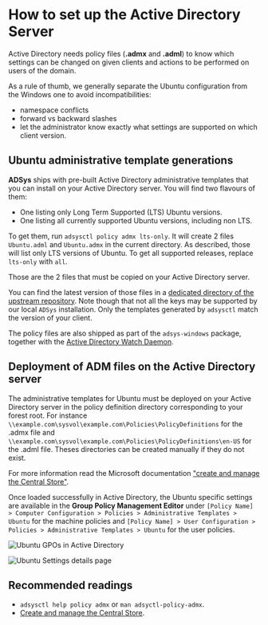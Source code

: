 # How to set up the Active Directory Server

Active Directory needs policy files (**.admx** and **.adml**) to know which settings can be changed on given clients and actions to be performed on users of the domain.

As a rule of thumb, we generally separate the Ubuntu configuration from the Windows one to avoid incompatibilities:

* namespace conflicts
* forward vs backward slashes
* let the administrator know exactly what settings are supported on which client version.

## Ubuntu administrative template generations

**ADSys** ships with pre-built Active Directory administrative templates that you can install on your Active Directory server. You will find two flavours of them:

* One listing only Long Term Supported (LTS) Ubuntu versions.
* One listing all currently supported Ubuntu versions, including non LTS.

To get them, run `adsysctl policy admx lts-only`. It will create 2 files `Ubuntu.adml` and `Ubuntu.admx` in the current directory. As described, those will list only LTS versions of Ubuntu. To get all supported releases, replace `lts-only` with `all`.

Those are the 2 files that must be copied on your Active Directory server.

You can find the latest version of those files in a [dedicated directory of the upstream repository](https://github.com/ubuntu/adsys/tree/main/policies). Note though that not all the keys may be supported by our local `ADSys` installation. Only the templates generated by `adsysctl` match the version of your client.

The policy files are also shipped as part of the `adsys-windows` package, together with the [Active Directory Watch Daemon](../reference/adwatchd.md).

## Deployment of ADM files on the Active Directory server

The administrative templates for Ubuntu must be deployed on your Active Directory server in the policy definition directory corresponding to your forest root. For instance `\\example.com\sysvol\example.com\Policies\PolicyDefinitions` for the .admx file and `\\example.com\sysvol\example.com\Policies\PolicyDefinitions\en-US` for the .adml file. Theses directories can be created manually if they do not exist.

For more information read the Microsoft documentation ["create and manage the Central Store"](https://docs.microsoft.com/en-us/troubleshoot/windows-client/group-policy/create-and-manage-central-store).

Once loaded successfully in Active Directory, the Ubuntu specific settings are available in the **Group Policy Management Editor** under `[Policy Name] > Computer Configuration > Policies > Administrative Templates > Ubuntu` for the machine policies and `[Policy Name] > User Configuration > Policies > Administrative Templates > Ubuntu` for the user policies.

![Ubuntu GPOs in Active Directory](../images/how-to/set-up-ad/gpo_editor-tree.png)

![Ubuntu Settings details page](../images/how-to/set-up-ad/gpo_editor-details.png)

## Recommended readings

* `adsysctl help policy admx` or `man adsyctl-policy-admx`.
* [Create and manage the Central Store](https://docs.microsoft.com/en-us/troubleshoot/windows-client/group-policy/create-and-manage-central-store).
